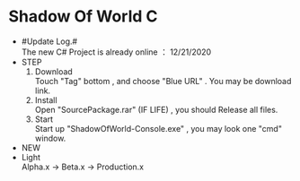 # Shadow Of World C  
+ #Update Log.#  
  The new C# Project is already online ： 12/21/2020  
+ STEP  
  1. Download  
    Touch "Tag" bottom , and choose "Blue URL" . You may be download link.  
  2. Install   
    Open "SourcePackage.rar" (IF LIFE) , you should Release all files.  
  3. Start  
    Start up "ShadowOfWorld-Console.exe" , you may look one "cmd" window.     
+ NEW  
+ Light  
  Alpha.x -> Beta.x -> Production.x
